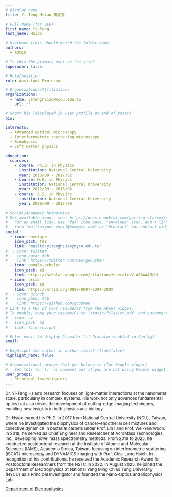 ```yaml
---
# Display name
title: Yi-Teng Hsiao 蕭翌登

# Full Name (for SEO)
first_name: Yi-Teng
last_name: Hsiao

# Username (this should match the folder name)
authors:
  - admin

# Is this the primary user of the site?
superuser: false

# Role/position
role: Assistant Professor

# Organizations/Affiliations
organizations:
  - name: yitenghsiao@nycu.edu.tw
    url: ''

# Short bio (displayed in user profile at end of posts)
bio: 

interests:
  - Advanced optical microscopy
  - Interferometric scattering microscopy
  - Biophysics
  - Soft matter physics

education:
  courses:
    - course: Ph.D. in Physics
      institution: National Central University
      year: 2013/09 - 2017/02
    - course: M.S. in Physics
      institution: National Central University
      year: 2012/09 - 2013/06
    - course: B.S. in Physics
      institution: National Central University
      year: 2008/09 - 2012/06

# Social/Academic Networking
# For available icons, see: https://docs.hugoblox.com/getting-started/page-builder/#icons
#   For an email link, use "fas" icon pack, "envelope" icon, and a link in the
#   form "mailto:your-email@example.com" or "#contact" for contact widget.
social:
  - icon: envelope
    icon_pack: fas
    link: 'mailto:yitenghsiao@nycu.edu.tw'
#  - icon: twitter
#    icon_pack: fab
#    link: https://twitter.com/GeorgeCushen
  - icon: google-scholar
    icon_pack: ai
    link: https://scholar.google.com/citations?user=fxvV_A0AAAAJ&hl
  - icon: orcid
    icon_pack: ai
    link: https://orcid.org/0009-0007-2294-209X
#  - icon: github
#    icon_pack: fab
#    link: https://github.com/gcushen
# Link to a PDF of your resume/CV from the About widget.
# To enable, copy your resume/CV to `static/files/cv.pdf` and uncomment the lines below.
# - icon: cv
#   icon_pack: ai
#   link: files/cv.pdf

# Enter email to display Gravatar (if Gravatar enabled in Config)
email: ''

# Highlight the author in author lists? (true/false)
highlight_name: false

# Organizational groups that you belong to (for People widget)
#   Set this to `[]` or comment out if you are not using People widget.
user_groups:
  - Principal Investigators
---
```


<FONT SIZE=2>
Dr. Yi-Teng Hsiao’s research focuses on light–matter interactions at the nanometer scale, particularly in complex systems. His work not only advances fundamental optics but also drives the development of cutting-edge imaging techniques, enabling new insights in both physics and biology.

Dr. Hsiao earned his Ph.D. in 2017 from National Central University (NCU), Taiwan, where he investigated the biophysics of cancer–endothelial cell mixtures and collective dynamics in bacterial carpets under Prof. Lin I and Prof. Wei-Yen Woon. In 2018, he served as Chief Engineer and Researcher at AcroMass Technologies, Inc., developing novel mass spectrometry methods. From 2019 to 2025, he conducted postdoctoral research at the Institute of Atomic and Molecular Sciences (IAMS), Academia Sinica, Taiwan, focusing on interferometric scattering (iSCAT) microscopy and DYNAMICS imaging with Prof. Chia-Lung Hsieh. In recognition of his contributions, he received the Academic Research Award for Postdoctoral Researchers from the NSTC in 2022. In August 2025, he joined the Department of Electrophysics at National Yang Ming Chiao Tung University (NYCU) as a Principal Investigator and founded the Nano-Optics and Biophysics Lab.

<a href="https://ep.nycu.edu.tw/faculty_info/%e8%95%ad%e7%bf%8c%e7%99%bb/">Department of Electrophysics</a>

</FONT>

<!-- 
XD
-->